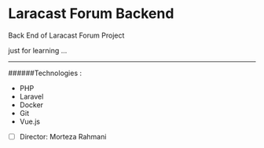 # Laracast Forum Backend
Back End of Laracast Forum Project

just for learning ...

----
######Technologies :
* PHP
* Laravel
* Docker
* Git
* Vue.js

-[ ] Director: Morteza Rahmani